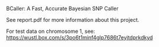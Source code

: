 BCaller: A Fast, Accurate Bayesian SNP Caller

See report.pdf for more information about this project.

For test data on chromosome 1, see: https://wustl.box.com/s/3po6t1minf4glp7686t7eyjtdprkdkyd
